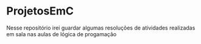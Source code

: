 # ProjetosEmC
 Nesse repositório irei guardar algumas resoluções de atividades realizadas em sala nas aulas de lógica de progamação
